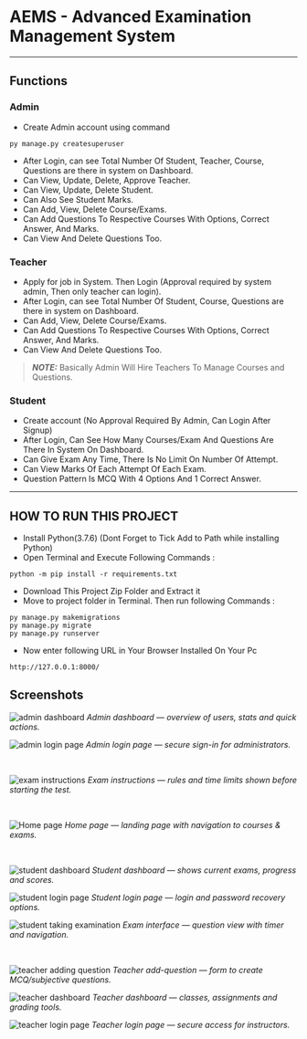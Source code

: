 # AEMS - Advanced Examination Management System

---
## Functions
### Admin
- Create Admin account using command
```
py manage.py createsuperuser
```
- After Login, can see Total Number Of Student, Teacher, Course, Questions are there in system on Dashboard.
- Can View, Update, Delete, Approve Teacher.
- Can View, Update, Delete Student.
- Can Also See Student Marks.
- Can Add, View, Delete Course/Exams.
- Can Add Questions To Respective Courses With Options, Correct Answer, And Marks.
- Can View And Delete Questions Too.

### Teacher
- Apply for job in System. Then Login (Approval required by system admin, Then only teacher can login).
- After Login, can see Total Number Of Student, Course, Questions are there in system on Dashboard.
- Can Add, View, Delete Course/Exams.
- Can Add Questions To Respective Courses With Options, Correct Answer, And Marks.
- Can View And Delete Questions Too.
> **_NOTE:_**  Basically Admin Will Hire Teachers To Manage Courses and Questions.

### Student
- Create account (No Approval Required By Admin, Can Login After Signup)
- After Login, Can See How Many Courses/Exam And Questions Are There In System On Dashboard.
- Can Give Exam Any Time, There Is No Limit On Number Of Attempt.
- Can View Marks Of Each Attempt Of Each Exam.
- Question Pattern Is MCQ With 4 Options And 1 Correct Answer.
---

## HOW TO RUN THIS PROJECT
- Install Python(3.7.6) (Dont Forget to Tick Add to Path while installing Python)
- Open Terminal and Execute Following Commands :
```
python -m pip install -r requirements.txt
```
- Download This Project Zip Folder and Extract it
- Move to project folder in Terminal. Then run following Commands :
```
py manage.py makemigrations
py manage.py migrate
py manage.py runserver
```
- Now enter following URL in Your Browser Installed On Your Pc
```
http://127.0.0.1:8000/
```

## Screenshots

![admin dashboard](./images/admin%20dashboard.png)
*Admin dashboard — overview of users, stats and quick actions.*

![admin login page](./images/admin%20login%20page.png)
*Admin login page — secure sign-in for administrators.*

&nbsp;

![exam instructions](./images/exam%20instructions.png)
*Exam instructions — rules and time limits shown before starting the test.*

&nbsp;

![Home page](./images/Home%20page.png)
*Home page — landing page with navigation to courses & exams.*

&nbsp;

![student dashboard](./images/student%20dashboard.png)
*Student dashboard — shows current exams, progress and scores.*

![student login page](./images/student%20login%20page.png)
*Student login page — login and password recovery options.*

![student taking examination](./images/student%20taking%20examination.png)
*Exam interface — question view with timer and navigation.*

&nbsp;

![teacher adding question](./images/teacher%20adding%20question.png)
*Teacher add-question — form to create MCQ/subjective questions.*

![teacher dashboard](./images/teacher%20dashboard.png)
*Teacher dashboard — classes, assignments and grading tools.*

![teacher login page](./images/teacher%20login%20page.png)
*Teacher login page — secure access for instructors.*